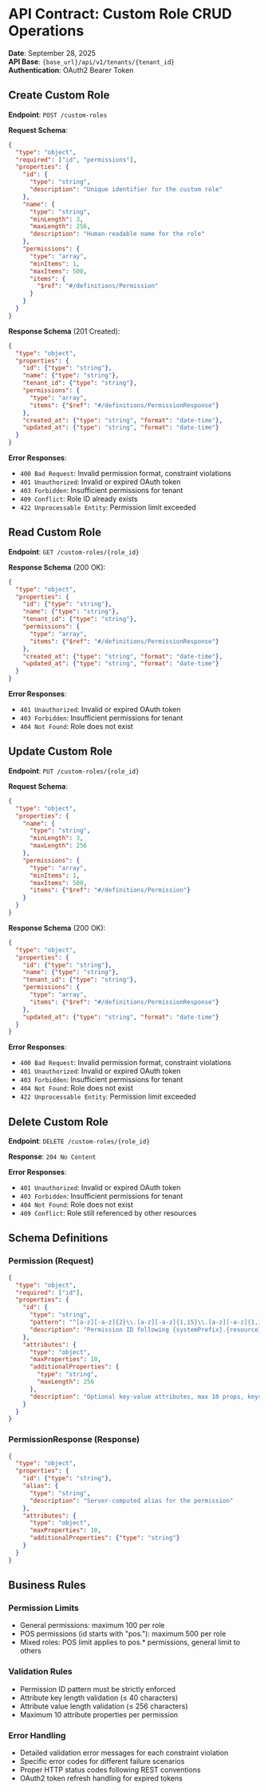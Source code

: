 # API Contract: Custom Role CRUD Operations

**Date**: September 28, 2025  
**API Base**: `{base_url}/api/v1/tenants/{tenant_id}`  
**Authentication**: OAuth2 Bearer Token

## Create Custom Role

**Endpoint**: `POST /custom-roles`

**Request Schema**:
```json
{
  "type": "object",
  "required": ["id", "permissions"],
  "properties": {
    "id": {
      "type": "string",
      "description": "Unique identifier for the custom role"
    },
    "name": {
      "type": "string",
      "minLength": 3,
      "maxLength": 256,
      "description": "Human-readable name for the role"
    },
    "permissions": {
      "type": "array",
      "minItems": 1,
      "maxItems": 500,
      "items": {
        "$ref": "#/definitions/Permission"
      }
    }
  }
}
```

**Response Schema** (201 Created):
```json
{
  "type": "object",
  "properties": {
    "id": {"type": "string"},
    "name": {"type": "string"},
    "tenant_id": {"type": "string"},
    "permissions": {
      "type": "array",
      "items": {"$ref": "#/definitions/PermissionResponse"}
    },
    "created_at": {"type": "string", "format": "date-time"},
    "updated_at": {"type": "string", "format": "date-time"}
  }
}
```

**Error Responses**:
- `400 Bad Request`: Invalid permission format, constraint violations
- `401 Unauthorized`: Invalid or expired OAuth token
- `403 Forbidden`: Insufficient permissions for tenant
- `409 Conflict`: Role ID already exists
- `422 Unprocessable Entity`: Permission limit exceeded

## Read Custom Role

**Endpoint**: `GET /custom-roles/{role_id}`

**Response Schema** (200 OK):
```json
{
  "type": "object",
  "properties": {
    "id": {"type": "string"},
    "name": {"type": "string"},
    "tenant_id": {"type": "string"},
    "permissions": {
      "type": "array",
      "items": {"$ref": "#/definitions/PermissionResponse"}
    },
    "created_at": {"type": "string", "format": "date-time"},
    "updated_at": {"type": "string", "format": "date-time"}
  }
}
```

**Error Responses**:
- `401 Unauthorized`: Invalid or expired OAuth token
- `403 Forbidden`: Insufficient permissions for tenant
- `404 Not Found`: Role does not exist

## Update Custom Role

**Endpoint**: `PUT /custom-roles/{role_id}`

**Request Schema**:
```json
{
  "type": "object",
  "properties": {
    "name": {
      "type": "string",
      "minLength": 3,
      "maxLength": 256
    },
    "permissions": {
      "type": "array",
      "minItems": 1,
      "maxItems": 500,
      "items": {"$ref": "#/definitions/Permission"}
    }
  }
}
```

**Response Schema** (200 OK):
```json
{
  "type": "object",
  "properties": {
    "id": {"type": "string"},
    "name": {"type": "string"},
    "tenant_id": {"type": "string"},
    "permissions": {
      "type": "array",
      "items": {"$ref": "#/definitions/PermissionResponse"}
    },
    "updated_at": {"type": "string", "format": "date-time"}
  }
}
```

**Error Responses**:
- `400 Bad Request`: Invalid permission format, constraint violations
- `401 Unauthorized`: Invalid or expired OAuth token
- `403 Forbidden`: Insufficient permissions for tenant
- `404 Not Found`: Role does not exist
- `422 Unprocessable Entity`: Permission limit exceeded

## Delete Custom Role

**Endpoint**: `DELETE /custom-roles/{role_id}`

**Response**: `204 No Content`

**Error Responses**:
- `401 Unauthorized`: Invalid or expired OAuth token
- `403 Forbidden`: Insufficient permissions for tenant
- `404 Not Found`: Role does not exist
- `409 Conflict`: Role still referenced by other resources

## Schema Definitions

### Permission (Request)
```json
{
  "type": "object",
  "required": ["id"],
  "properties": {
    "id": {
      "type": "string",
      "pattern": "^[a-z][-a-z]{2}\\.[a-z][-a-z]{1,15}\\.[a-z][-a-z]{1,15}$",
      "description": "Permission ID following {systemPrefix}.{resource}.{action} pattern"
    },
    "attributes": {
      "type": "object",
      "maxProperties": 10,
      "additionalProperties": {
        "type": "string",
        "maxLength": 256
      },
      "description": "Optional key-value attributes, max 10 props, keys ≤40 chars, values ≤256 chars"
    }
  }
}
```

### PermissionResponse (Response)
```json
{
  "type": "object",
  "properties": {
    "id": {"type": "string"},
    "alias": {
      "type": "string",
      "description": "Server-computed alias for the permission"
    },
    "attributes": {
      "type": "object",
      "maxProperties": 10,
      "additionalProperties": {"type": "string"}
    }
  }
}
```

## Business Rules

### Permission Limits
- General permissions: maximum 100 per role
- POS permissions (id starts with "pos."): maximum 500 per role
- Mixed roles: POS limit applies to pos.* permissions, general limit to others

### Validation Rules
- Permission ID pattern must be strictly enforced
- Attribute key length validation (≤ 40 characters)  
- Attribute value length validation (≤ 256 characters)
- Maximum 10 attribute properties per permission

### Error Handling
- Detailed validation error messages for each constraint violation
- Specific error codes for different failure scenarios
- Proper HTTP status codes following REST conventions
- OAuth2 token refresh handling for expired tokens